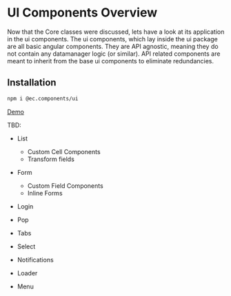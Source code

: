 # UI Components Overview

Now that the Core classes were discussed, lets have a look at its application in the ui components.
The ui components, which lay inside the ui package are all basic angular components.
They are API agnostic, meaning they do not contain any datamanager logic (or similar).
API related components are meant to inherit from the base ui components to eliminate redundancies.

## Installation

```sh
npm i @ec.components/ui
```

[Demo](https://components.entrecode.de/)

TBD:

- List
    - Custom Cell Components
    - Transform fields
- Form
    - Custom Field Components
    - Inline Forms
- Login
- Pop
- Tabs
- Select

- Notifications
- Loader
- Menu